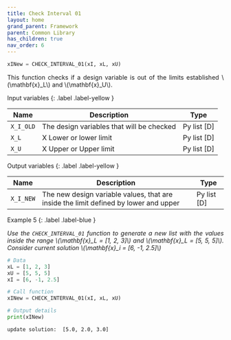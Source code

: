 ```yaml
---
title: Check Interval 01
layout: home
grand_parent: Framework
parent: Common Library
has_children: true
nav_order: 6
---
```


<!--Don't delete ths script-->
<script src = "https://polyfill.io/v3/polyfill.min.js?features=es6"></script>
<script id = "MathJax-script" async src="https://cdn.jsdelivr.net/npm/mathjax@3/es5/tex-mml-chtml.js"></script>
<!--Don't delete ths script-->

<!--
CHECK_INTERVAL_01
{: .label .label-green }

-->

```python
xINew = CHECK_INTERVAL_01(xI, xL, xU)
```

<p align = "justify">
    This function checks if a design variable is out of the limits established \(\mathbf{x}_L\) and \(\mathbf{x}_U\).
</p>

Input variables
{: .label .label-yellow }

<table style = "width:100%">
    <thead>
      <tr>
        <th>Name</th>
        <th>Description</th>
        <th>Type</th>
      </tr>
    </thead>
    <tr>
        <td><code>X_I_OLD</code></td>
        <td>The design variables that will be checked</td>
        <td>Py list [D]</td>
    </tr>
    <tr>
        <td><code>X_L</code></td>
        <td>X Lower or lower limit</td>
        <td>Py list [D]</td>
    </tr>
    <tr>
        <td><code>X_U</code></td>
        <td>X Upper or Upper limit</td>
        <td>Py list [D]</td>
    </tr>
</table>

Output variables
{: .label .label-yellow }

<table style = "width:100%">
    <thead>
      <tr>
        <th>Name</th>
        <th>Description</th>
        <th>Type</th>
      </tr>
    </thead>
    <tr>
        <td><code>X_I_NEW</code></td>
        <td>The new design variable values, that are inside the limit defined by lower and upper</td>
        <td>Py list [D]</td>
    </tr>
</table>

Example 5
{: .label .label-blue }

<p align = "justify">
    <i>
        Use the <code>CHECK_INTERVAL_01</code> function to generate a new list with the values inside the range \(\mathbf{x}_L = [1, 2, 3]\) and \(\mathbf{x}_L = [5, 5, 5]\). Consider current solution \(\mathbf{x}_i = [6, -1, 2.5]\)
    </i>
</p>

```python
# Data
xL = [1, 2, 3]
xU = [5, 5, 5]
xI = [6, -1, 2.5]

# Call function
xINew = CHECK_INTERVAL_01(xI, xL, xU)

# Output details
print(xINew)
```

```bash
update solution:  [5.0, 2.0, 3.0]
```
